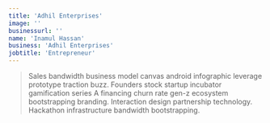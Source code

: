 ```yaml
---
title: 'Adhil Enterprises'
image: ''
businessurl: ''
name: 'Inamul Hassan'
business: 'Adhil Enterprises'
jobtitle: 'Entrepreneur'
---
```


> Sales bandwidth business model canvas android infographic leverage prototype traction buzz. Founders stock startup incubator gamification series A financing churn rate gen-z ecosystem bootstrapping branding. Interaction design partnership technology. Hackathon infrastructure bandwidth bootstrapping.
